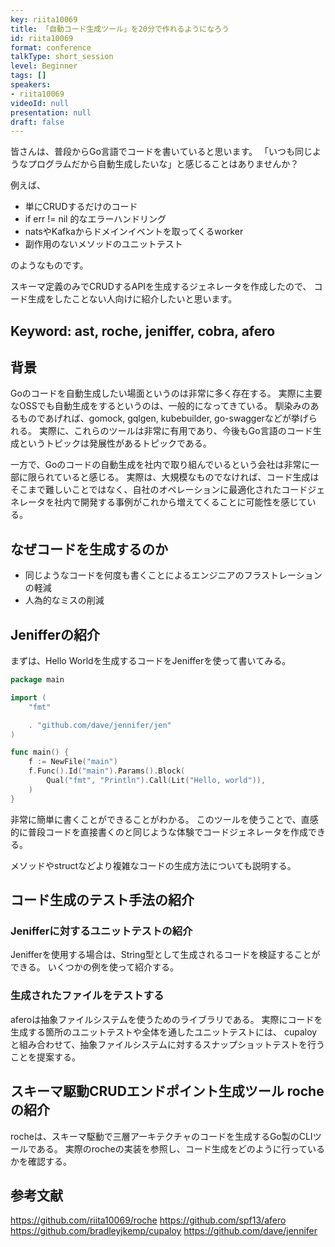 ```yaml
---
key: riita10069
title: 「自動コード生成ツール」を20分で作れるようになろう
id: riita10069
format: conference
talkType: short_session
level: Beginner
tags: []
speakers:
- riita10069
videoId: null
presentation: null
draft: false
---
```

皆さんは、普段からGo言語でコードを書いていると思います。
「いつも同じようなプログラムだから自動生成したいな」と感じることはありませんか？

例えば、
- 単にCRUDするだけのコード
- if err != nil 的なエラーハンドリング
- natsやKafkaからドメインイベントを取ってくるworker
- 副作用のないメソッドのユニットテスト

のようなものです。

スキーマ定義のみでCRUDするAPIを生成するジェネレータを作成したので、
コード生成をしたことない人向けに紹介したいと思います。

Keyword:
ast, roche, jeniffer, cobra, afero
---
## 背景

Goのコードを自動生成したい場面というのは非常に多く存在する。
実際に主要なOSSでも自動生成をするというのは、一般的になってきている。
馴染みのあるものであげれば、gomock, gqlgen, kubebuilder, go-swaggerなどが挙げられる。
実際に、これらのツールは非常に有用であり、今後もGo言語のコード生成というトピックは発展性があるトピックである。

一方で、Goのコードの自動生成を社内で取り組んでいるという会社は非常に一部に限られていると感じる。
実際は、大規模なものでなければ、コード生成はそこまで難しいことではなく、自社のオペレーションに最適化されたコードジェネレータを社内で開発する事例がこれから増えてくることに可能性を感じている。

## なぜコードを生成するのか

- 同じようなコードを何度も書くことによるエンジニアのフラストレーションの軽減
- 人為的なミスの削減

## Jenifferの紹介

まずは、Hello Worldを生成するコードをJenifferを使って書いてみる。

```go
package main

import (
    "fmt"

    . "github.com/dave/jennifer/jen"
)

func main() {
	f := NewFile("main")
	f.Func().Id("main").Params().Block(
		Qual("fmt", "Println").Call(Lit("Hello, world")),
	)
}
```
非常に簡単に書くことができることがわかる。
このツールを使うことで、直感的に普段コードを直接書くのと同じような体験でコードジェネレータを作成できる。

メソッドやstructなどより複雑なコードの生成方法についても説明する。

## コード生成のテスト手法の紹介

### Jenifferに対するユニットテストの紹介

Jenifferを使用する場合は、String型として生成されるコードを検証することができる。
いくつかの例を使って紹介する。

### 生成されたファイルをテストする

aferoは抽象ファイルシステムを使うためのライブラリである。
実際にコードを生成する箇所のユニットテストや全体を通したユニットテストには、
cupaloyと組み合わせて、抽象ファイルシステムに対するスナップショットテストを行うことを提案する。



## スキーマ駆動CRUDエンドポイント生成ツール rocheの紹介

rocheは、スキーマ駆動で三層アーキテクチャのコードを生成するGo製のCLIツールである。
実際のrocheの実装を参照し、コード生成をどのように行っているかを確認する。

## 参考文献

https://github.com/riita10069/roche
https://github.com/spf13/afero
https://github.com/bradleyjkemp/cupaloy
https://github.com/dave/jennifer
